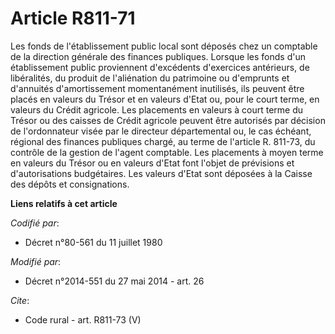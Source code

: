 # Article R811-71

Les fonds de l'établissement public local sont déposés chez un comptable de la direction générale des finances publiques.
Lorsque les fonds d'un établissement public proviennent d'excédents d'exercices antérieurs, de libéralités, du produit de
l'aliénation du patrimoine ou d'emprunts et d'annuités d'amortissement momentanément inutilisés, ils peuvent être placés en
valeurs du Trésor et en valeurs d'Etat ou, pour le court terme, en valeurs du Crédit agricole. Les placements en valeurs à
court terme du Trésor ou des caisses de Crédit agricole peuvent être autorisés par décision de l'ordonnateur visée par le
directeur départemental ou, le cas échéant, régional des finances publiques chargé, au terme de l'article R. 811-73, du
contrôle de la gestion de l'agent comptable. Les placements à moyen terme en valeurs du Trésor ou en valeurs d'Etat font
l'objet de prévisions et d'autorisations budgétaires. Les valeurs d'Etat sont déposées à la Caisse des dépôts et
consignations.

**Liens relatifs à cet article**

_Codifié par_:

  - Décret n°80-561 du 11 juillet 1980

_Modifié par_:

  - Décret n°2014-551 du 27 mai 2014 - art. 26

_Cite_:

  - Code rural - art. R811-73 (V)
